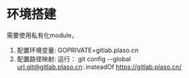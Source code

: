 
# 环境搭建
需要使用私有化module，
1. 配置环境变量: GOPRIVATE=gitlab.plaso.cn
2. 配置路径映射: 运行： git config --global url.git@gitlab.plaso.cn:.insteadOf https://gitlab.plaso.cn/

